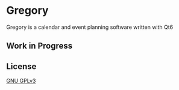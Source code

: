 # Gregory

Gregory is a calendar and event planning software written with Qt6

## Work in Progress

## License

[GNU GPLv3](https://choosealicense.com/licenses/gpl-3.0/)